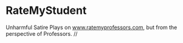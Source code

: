 # RateMyStudent
Unharmful Satire
Plays on www.ratemyprofessors.com, but from the perspective of Professors.
//